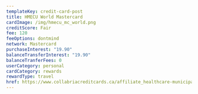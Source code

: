 ```yaml
---
templateKey: credit-card-post
title: HMECU World Mastercard
cardImage: /img/hmecu_mc_world.png
creditScore: Fair
fee: 120
feeOptions: dontmind
network: Mastercard
purchaseInterest: "19.90"
balanceTransferInterest: "19.90"
balanceTranferFees: 0
userCategory: personal
cardCategory: rewards
rewardType: travel
href: https://www.collabriacreditcards.ca/affiliate_healthcare-municipal-employees-credit-union/personal-cards/pc93/card_national-world-mastercard
---
```

